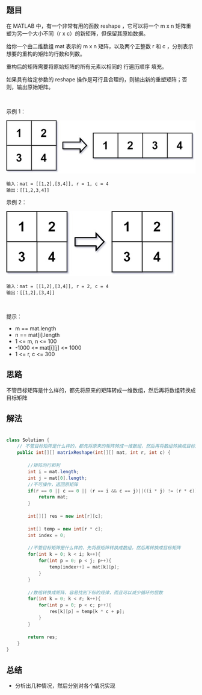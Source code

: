 

## 题目

在 MATLAB 中，有一个非常有用的函数 reshape ，它可以将一个 m x n 矩阵重塑为另一个大小不同（r x c）的新矩阵，但保留其原始数据。

给你一个由二维数组 mat 表示的 m x n 矩阵，以及两个正整数 r 和 c ，分别表示想要的重构的矩阵的行数和列数。

重构后的矩阵需要将原始矩阵的所有元素以相同的 行遍历顺序 填充。

如果具有给定参数的 reshape 操作是可行且合理的，则输出新的重塑矩阵；否则，输出原始矩阵。

 

示例 1：

![](../../../media/pictures/leetcode/reshape1-grid.jpeg)

    输入：mat = [[1,2],[3,4]], r = 1, c = 4
    输出：[[1,2,3,4]]
示例 2：

![](../../../media/pictures/leetcode/reshape2-grid.jpeg)

    输入：mat = [[1,2],[3,4]], r = 2, c = 4
    输出：[[1,2],[3,4]]
 

提示：

- m == mat.length
- n == mat[i].length
- 1 <= m, n <= 100
- -1000 <= mat[i][j] <= 1000
- 1 <= r, c <= 300


## 思路

不管目标矩阵是什么样的，都先将原来的矩阵转成一维数组，然后再将数组转换成目标矩阵

## 解法
```java

class Solution {
    // 不管目标矩阵是什么样的，都先将原来的矩阵转成一维数组，然后再将数组转换成目标矩阵
    public int[][] matrixReshape(int[][] mat, int r, int c) {

        //矩阵的行和列
        int i = mat.length;
        int j = mat[0].length;
        //不可操作，返回原矩阵
        if(r == 0 || c == 0 || (r == i && c == j)||((i * j) != (r * c))){
            return mat;
        }

        int[][] res = new int[r][c];

        int[] temp = new int[r * c];
        int index = 0;

        //不管目标矩阵是什么样的，先将原矩阵转换成数组，然后再转换成目标矩阵
        for(int k = 0; k < i; k++){
            for(int p = 0; p < j; p++){
                temp[index++] = mat[k][p];
            }
        }

        //数组转换成矩阵，容易找到下标的规律，而且可以减少循环的层数
        for(int k = 0; k < r; k++){
            for(int p = 0; p < c; p++){
                res[k][p] = temp[k * c + p];
            }
        }

        return res;
    }
}
```

## 总结

- 分析出几种情况，然后分别对各个情况实现 
